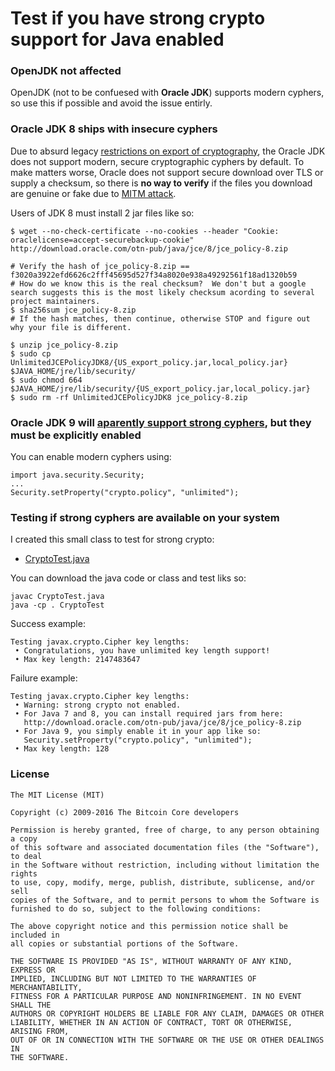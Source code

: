 # Test if you have strong crypto support for Java enabled

### OpenJDK not affected
OpenJDK (not to be confuesed with **Oracle JDK**) supports modern cyphers, so use this if possible and avoid the issue entirly.

### Oracle JDK 8 ships with insecure cyphers
Due to absurd legacy [restrictions on export of cryptography](https://en.wikipedia.org/wiki/Export_of_cryptography_from_the_United_States), the Oracle JDK does not support modern, secure cryptographic cyphers by default.  To make matters worse, Oracle does not support secure download over TLS or supply a checksum, so there is **no way to verify** if the files you download are genuine or fake due to [MITM attack](https://en.wikipedia.org/wiki/Man-in-the-middle_attack).

Users of JDK 8 must install 2 jar files like so:

    $ wget --no-check-certificate --no-cookies --header "Cookie: oraclelicense=accept-securebackup-cookie" http://download.oracle.com/otn-pub/java/jce/8/jce_policy-8.zip

    # Verify the hash of jce_policy-8.zip == f3020a3922efd6626c2fff45695d527f34a8020e938a49292561f18ad1320b59
    # How do we know this is the real checksum?  We don't but a google search suggests this is the most likely checksum acording to several project maintainers.
    $ sha256sum jce_policy-8.zip
    # If the hash matches, then continue, otherwise STOP and figure out why your file is different.

    $ unzip jce_policy-8.zip
    $ sudo cp UnlimitedJCEPolicyJDK8/{US_export_policy.jar,local_policy.jar} $JAVA_HOME/jre/lib/security/
    $ sudo chmod 664 $JAVA_HOME/jre/lib/security/{US_export_policy.jar,local_policy.jar}
    $ sudo rm -rf UnlimitedJCEPolicyJDK8 jce_policy-8.zip

### Oracle JDK 9 will [aparently support strong cyphers](http://stackoverflow.com/a/39872144/1117929), but they must be explicitly enabled

You can enable modern cyphers using:

    import java.security.Security;
    ...
    Security.setProperty("crypto.policy", "unlimited");

### Testing if strong cyphers are available on your system
I created this small class to test for strong crypto:

* [CryptoTest.java](CryptoTest.java)

You can download the java code or class and test liks so:

    javac CryptoTest.java
    java -cp . CryptoTest

Success example:

    Testing javax.crypto.Cipher key lengths:
     • Congratulations, you have unlimited key length support!
     • Max key length: 2147483647

Failure example:

    Testing javax.crypto.Cipher key lengths:
     • Warning: strong crypto not enabled.
     • For Java 7 and 8, you can install required jars from here:
       http://download.oracle.com/otn-pub/java/jce/8/jce_policy-8.zip
     • For Java 9, you simply enable it in your app like so:
       Security.setProperty("crypto.policy", "unlimited");
     • Max key length: 128

### License

    The MIT License (MIT)

    Copyright (c) 2009-2016 The Bitcoin Core developers

    Permission is hereby granted, free of charge, to any person obtaining a copy
    of this software and associated documentation files (the "Software"), to deal
    in the Software without restriction, including without limitation the rights
    to use, copy, modify, merge, publish, distribute, sublicense, and/or sell
    copies of the Software, and to permit persons to whom the Software is
    furnished to do so, subject to the following conditions:

    The above copyright notice and this permission notice shall be included in
    all copies or substantial portions of the Software.

    THE SOFTWARE IS PROVIDED "AS IS", WITHOUT WARRANTY OF ANY KIND, EXPRESS OR
    IMPLIED, INCLUDING BUT NOT LIMITED TO THE WARRANTIES OF MERCHANTABILITY,
    FITNESS FOR A PARTICULAR PURPOSE AND NONINFRINGEMENT. IN NO EVENT SHALL THE
    AUTHORS OR COPYRIGHT HOLDERS BE LIABLE FOR ANY CLAIM, DAMAGES OR OTHER
    LIABILITY, WHETHER IN AN ACTION OF CONTRACT, TORT OR OTHERWISE, ARISING FROM,
    OUT OF OR IN CONNECTION WITH THE SOFTWARE OR THE USE OR OTHER DEALINGS IN
    THE SOFTWARE.
